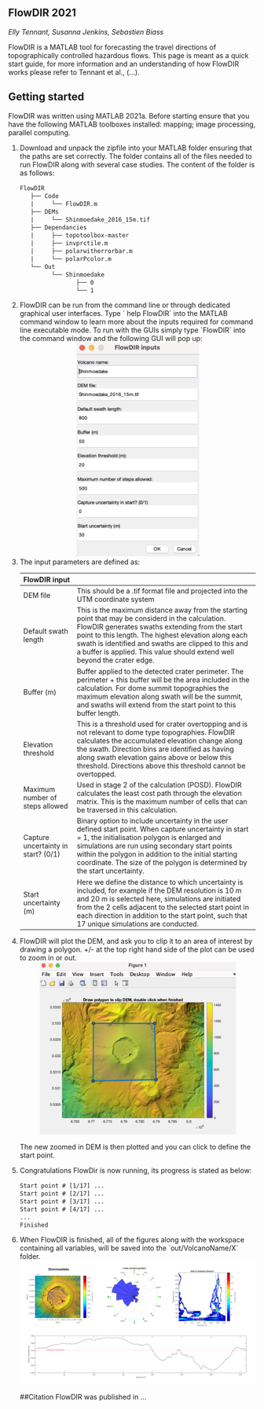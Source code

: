 ## FlowDIR 2021
*Elly Tennant, Susanna Jenkins, Sebastien Biass*

FlowDIR is a MATLAB tool for forecasting the travel directions of topographically controlled hazardous flows. This page is meant as a quick start guide, for more information and an understanding of how FlowDIR works please refer to Tennant et al., (...). 
## Getting started


FlowDIR was written using MATLAB 2021a. Before starting ensure that you have the following MATLAB toolboxes installed: mapping; image processing, parallel computing.

<ol> 

<li> Download and unpack the zipfile into your MATLAB folder ensuring that the paths are set correctly. The folder contains all of the files needed to run FlowDIR along with several case studies. The content of the folder is as follows: 

```
FlowDIR
   ├── Code
   |	 └── FlowDIR.m
   ├── DEMs
   |	 └── Shinmoedake_2016_15m.tif
   ├── Dependancies
   |	 ├── topotoolbox-master
   |	 ├── invprctile.m
   |	 ├── polarwitherrorbar.m
   |	 └── polarPcolor.m
   └── Out
         └── Shinmoedake
         		├── 0
         		└── 1
```


<li> FlowDIR can be run from the command line or through dedicated graphical user interfaces. Type ` help FlowDIR` into the MATLAB command window to learn more about the inputs required for command line executable mode. To run with the GUIs simply type `FlowDIR` into the command window and the following GUI will pop up:
<br/>

<center><img src="https://github.com/EllyTennant/FlowDir/blob/main/images/GUI.png" width="250"></center>

<li> The input parameters are defined as:

|  FlowDIR input    |  |
| ----------- | ----------- |
| DEM file      | This should be a .tif format file and projected into the UTM coordinate system       |
| Default swath length   | This is the maximum distance away from the starting point that may be considerd in the calculation. FlowDIR generates swaths extending from the start point to this length. The highest elevation along each swath is identified and swaths are clipped to this and a buffer is applied. This value should extend well beyond the crater edge.        |
| Buffer (m)     | Buffer applied to the detected crater perimeter. The perimeter + this buffer will be the area included in the calculation. For dome summit topographies the maximum elevation along swath will be the summit, and swaths will extend from the start point to this buffer length.      |
|   Elevation threshold   | This is a threshold used for crater overtopping and is not relevant to dome type topographies. FlowDIR calculates the accumulated elevation change along the swath. Direction bins are identified as having along swath elevation gains above or below this threshold. Directions above this threshold cannot be overtopped.   |
| Maximum number of steps allowed   | Used in stage 2 of the calculation (POSD). FlowDIR calculates the least cost path through the elevation matrix. This is the maximum number of cells that can be traversed in this calculation.  |
|  Capture uncertainty in start? (0/1)   | Binary option to include uncertainty in the user defined start point. When capture uncertainty in start = 1, the initialisation polygon is enlarged and simulations are run using secondary start points within the polygon in addition to the initial starting coordinate. The size of the polygon is determined by the start uncertainty. |
|  Start uncertainty (m)  | Here we define the distance to which uncertainty is included, for example if the DEM resolution is 10 m and 20 m is selected here, simulations are initiated from the 2 cells adjacent to the selected start point in each direction in addition to the start point, such that 17 unique simulations are conducted. |



<li>FlowDIR will plot the DEM, and ask you to clip it to an area of interest by drawing a polygon. +/- at the top right hand side of the plot can be used to zoom in or out.
<br/>

<center><img src="https://github.com/EllyTennant/FlowDir/blob/main/images/clip_dem.png" width="400"></center>

The new zoomed in DEM is then plotted and you can click to define the start point.

<li> Congratulations FlowDir is now running, its progress is stated as below:

```Running FlowDir, please wait...
Start point # [1/17] ...
Start point # [2/17] ...
Start point # [3/17] ...
Start point # [4/17] ...
...
Finished
```

<li> When FlowDIR is finished, all of the figures along with the workspace containing all variables, will be saved into the `out/VolcanoName/X` folder.

<br/>
<img src="https://github.com/EllyTennant/FlowDir/blob/main/images/Shinmoedake_ex.png" width="800">

##Citation
FlowDIR was published in ...

